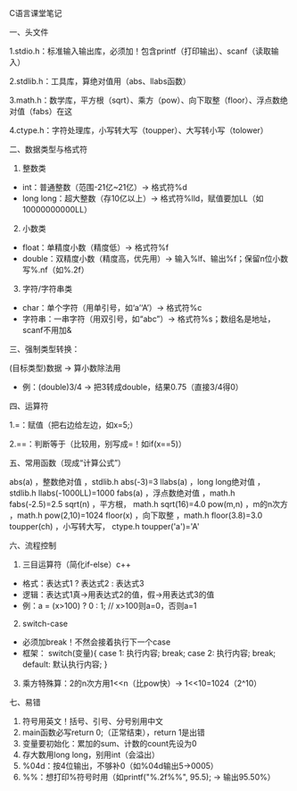 C语言课堂笔记

一、头文件

   1.stdio.h：标准输入输出库，必须加！包含printf（打印输出）、scanf（读取输入）

   2.stdlib.h：工具库，算绝对值用（abs、llabs函数）

   3.math.h：数学库，平方根（sqrt）、乘方（pow）、向下取整（floor）、浮点数绝对值（fabs）在这

   4.ctype.h：字符处理库，小写转大写（toupper）、大写转小写（tolower）

二、数据类型与格式符

1. 整数类

- int：普通整数（范围-21亿~21亿）→ 格式符%d
- long long：超大整数（存10亿以上）→ 格式符%lld，赋值要加LL（如10000000000LL）

2. 小数类

- float：单精度小数（精度低）→ 格式符%f
- double：双精度小数（精度高，优先用）→ 输入%lf、输出%f；保留n位小数写%.nf（如%.2f）

3. 字符/字符串类

- char：单个字符（用单引号，如‘a’‘A’）→ 格式符%c
- 字符串：一串字符（用双引号，如“abc”）→ 格式符%s；数组名是地址，scanf不用加&

三、强制类型转换：

(目标类型)数据 → 算小数除法用

- 例：(double)3/4 → 把3转成double，结果0.75（直接3/4得0）

四、运算符

   1.=：赋值（把右边给左边，如x=5;）

   2.==：判断等于（比较用，别写成=！如if(x==5)）

五、常用函数（现成“计算公式”）


 
abs(a) ，整数绝对值 ，stdlib.h abs(-3)=3 
llabs(a) ，long long绝对值 ，stdlib.h llabs(-1000LL)=1000 
fabs(a) ，浮点数绝对值 ，math.h fabs(-2.5)=2.5 
sqrt(n) ，平方根， math.h sqrt(16)=4.0 
pow(m,n) ，m的n次方 ，math.h pow(2,10)=1024 
floor(x) ，向下取整 ，math.h floor(3.8)=3.0 
toupper(ch) ，小写转大写， ctype.h toupper('a')='A' 

六、流程控制

1. 三目运算符（简化if-else）c++

- 格式：表达式1 ? 表达式2 : 表达式3
- 逻辑：表达式1真→用表达式2的值，假→用表达式3的值
- 例：a = (x>100) ? 0 : 1; // x>100则a=0，否则a=1

2. switch-case

- 必须加break！不然会接着执行下一个case
- 框架：
  switch(变量){
  case 1: 执行内容; break;
  case 2: 执行内容; break;
  default: 默认执行内容;
  }

3. 乘方特殊算：2的n次方用1<<n（比pow快）→ 1<<10=1024（2^10）

七、易错

1. 符号用英文！括号、引号、分号别用中文
2. main函数必写return 0;（正常结束），return 1是出错
3. 变量要初始化：累加的sum、计数的count先设为0
4. 存大数用long long，别用int（会溢出）
5. %04d：按4位输出，不够补0（如%04d输出5→0005）
6. %%：想打印%符号时用（如printf("%.2f%%", 95.5); → 输出95.50%）